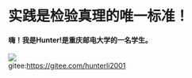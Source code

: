 # 实践是检验真理的唯一标准！
#### 嗨！我是Hunter!是重庆邮电大学的一名学生。
![](https://github-readme-stats.vercel.app/api?username=HunterLi2001&show_icons=true&theme=dark)
<br/>
gitee:<a>https://gitee.com/hunterli2001</a>
